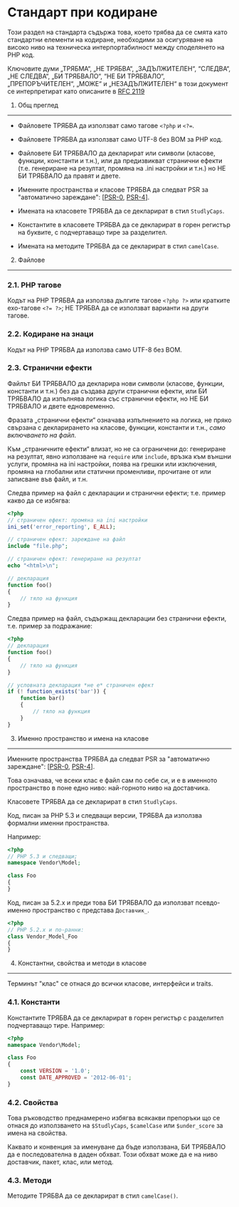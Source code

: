 Стандарт при кодиране
=====================

Този раздел на стандарта съдържа това, което трябва да се смята като стандартни
елементи на кодиране, необходими за осигуряване на високо ниво на техническа
интерпортабилност между споделянето на PHP код. 

Ключовите думи „ТРЯБМА“, „НЕ ТРЯБВА“, „ЗАДЪЛЖИТЕЛЕН“, “СЛЕДВА“, „НЕ СЛЕДВА“,
„БИ ТРЯБВАЛО“, “НЕ БИ ТРЯБВАЛО“, „ПРЕПОРЪЧИТЕЛЕН“, „МОЖЕ“ и „НЕЗАДЪЛЖИТЕЛЕН“ в
този документ се интерпретират като описаните в [RFC 2119]

[RFC 2119]: http://www.ietf.org/rfc/rfc2119.txt
[PSR-0]: https://github.com/php-fig/fig-standards/blob/master/accepted/PSR-0.md
[PSR-4]: https://github.com/php-fig/fig-standards/blob/master/accepted/PSR-4-autoloader.md


1. Общ преглед
--------------

- Файловете ТРЯБВА да използват само тагове `<?php` и `<?=`.

- Файловете ТРЯБВА да използват само UTF-8 без BOM за PHP код.

- Файловете БИ ТРЯБВАЛО да декларират или символи (класове, функции, константи и т.н.),
  или да предизвикват странични ефекти (т.е. генериране на резултат, промяна на .ini настройки и т.н.)
  но НЕ БИ ТРЯБВАЛО да правят и двете.

- Именните пространства и класове ТРЯБВА да следват PSR за "автоматично зареждане": [[PSR-0], [PSR-4]].

- Имената на класовете ТРЯБВА да се декларират в стил `StudlyCaps`.

- Константите в класовете ТРЯБВА да се декларират в горен регистър на буквите,
  с подчертаващо тире за разделител.

- Имената на методите ТРЯБВА да се декларират в стил `camelCase`.


2. Файлове
--------

### 2.1. PHP тагове

Кодът на PHP ТРЯБВА да използва дългите тагове `<?php ?>` или кратките ехо-тагове
`<?= ?>`; НЕ ТРЯБВА да се използват варианти на други тагове.

### 2.2. Кодиране на знаци

Кодът на PHP ТРЯБВА да използва само UTF-8 без BOM.

### 2.3. Странични ефекти

Файлът БИ ТРЯБВАЛО да декларира нови символи (класове, функции, константи и т.н.)
без да създава други странични ефекти, или БИ ТРЯБВАЛО да изпълнява логика със
странични ефекти, но НЕ БИ ТРЯБВАЛО и двете едновременно.

Фразата „странични ефекти“ означава изпълнението на логика, не пряко свързана с
декларирането на класове, функции, константи и т.н., *само включването на файл*.

Към „страничните ефекти“ влизат, но не са ограничени до: генериране на резултат,
явно използване на `require` или `include`, връзка към външни услуги, промяна на
ini настройки, поява на грешки или изключения, промяна на глобални или статични
променливи, прочитане от или записване във файл, и т.н.

Следва пример на файл с декларации и странични ефекти; т.е. пример какво да се
избягва:

```php
<?php
// страничен ефект: промяна на ini настройки
ini_set('error_reporting', E_ALL);

// страничен ефект: зареждане на файл
include "file.php";

// страничен ефект: генериране на резултат
echo "<html>\n";

// декларация
function foo()
{
    // тяло на функция
}
```

Следва пример на файл, съдържащ декларации без странични ефекти, т.е. пример за
подражание:

```php
<?php
// декларация
function foo()
{
    // тяло на функция
}

// условната декларация *не е* страничен ефект
if (! function_exists('bar')) {
    function bar()
    {
        // тяло на функция
    }
}
```


3. Именно пространство и имена на класове
-----------------------------------------

Именните пространства ТРЯБВА да следват PSR за "автоматично зареждане": [[PSR-0], [PSR-4]].

Това означава, че всеки клас е файл сам по себе си, и е в именното пространство
в поне едно ниво: най-горното ниво на доставчика.

Класовете ТРЯБВА да се декларират в стил `StudlyCaps`.

Код, писан за PHP 5.3 и следващи версии, ТРЯБВА да използва формални
именни пространства.

Например:

```php
<?php
// PHP 5.3 и следващи;
namespace Vendor\Model;

class Foo
{
}
```

Код, писан за 5.2.x и преди това БИ ТРЯБВАЛО да използват псевдо-именно пространство
с представа `Доставчик_`.

```php
<?php
// PHP 5.2.x и по-ранни:
class Vendor_Model_Foo
{
}
```

4. Константни, свойства и методи в класове
------------------------------------------

Терминът "клас" се отнася до всички класове, интерфейси и traits.

### 4.1. Константи

Константите ТРЯБВА да се декларират в горен регистър с разделител подчертаващо тире.
Например:

```php
<?php
namespace Vendor\Model;

class Foo
{
    const VERSION = '1.0';
    const DATE_APPROVED = '2012-06-01';
}
```

### 4.2. Свойства

Това ръководство преднамерено избягва всякакви препоръки що се отнася до 
използването на `$StudlyCaps`, `$camelCase` или `$under_score` за имена на свойства.

Каквато и конвенция за именуване да бъде използвана, БИ ТРЯБВАЛО да е
последователна в даден обхват. Този обхват може да е на ниво доставчик, пакет, 
клас, или метод.

### 4.3. Методи

Методите ТРЯБВА да се декларират в стил `camelCase()`.
